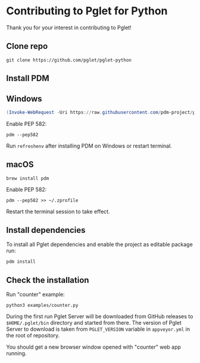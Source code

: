 # Contributing to Pglet for Python

Thank you for your interest in contributing to Pglet!

## Clone repo

```
git clone https://github.com/pglet/pglet-python
```

## Install PDM

## Windows

```powershell
(Invoke-WebRequest -Uri https://raw.githubusercontent.com/pdm-project/pdm/main/install-pdm.py -UseBasicParsing).Content | python -
```

Enable PEP 582:

```
pdm --pep582
```

Run `refreshenv` after installing PDM on Windows or restart terminal.

## macOS

```
brew install pdm
```

Enable PEP 582:

```
pdm --pep582 >> ~/.zprofile
```

Restart the terminal session to take effect.

## Install dependencies

To install all Pglet dependencies and enable the project as editable package run:

```
pdm install
```

## Check the installation

Run "counter" example:

```
python3 examples/counter.py
```

During the first run Pglet Server will be downloaded from GitHub releases to `$HOME/.pglet/bin` directory and started from there. The version of Pglet Server to download is taken from `PGLET_VERSION` variable in `appveyor.yml` in the root of repository.

You should get a new browser window opened with "counter" web app running.